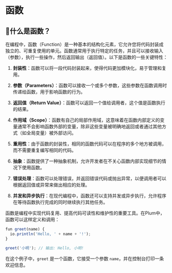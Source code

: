 # 函数

## 🤔什么是函数？

在编程中，函数（Function）是一种基本的结构化元素，它允许您将代码封装成独立的、可重复使用的单元。函数通常用于执行特定的任务，并且可以接收输入（参数），执行一些操作，然后返回输出（返回值）。以下是函数的一些关键特性：

1. **封装性**：函数可以将一段代码封装起来，使得代码更加模块化，易于管理和复用。

2. **参数（Parameters）**：函数可以接收一个或多个参数，这些参数在函数调用时传递给函数，用于影响函数的行为。

3. **返回值（Return Value）**：函数可以返回一个值给调用者，这个值是函数执行的结果。

4. **作用域（Scope）**：函数有自己的局部作用域，这意味着在函数内部定义的变量通常不会影响函数外部的变量，除非这些变量被明确地返回或者通过其他方式（如全局变量）被外部访问。

5. **重用性**：由于函数的封装性，相同的函数代码可以在程序的多个地方被调用，而不需要重复编写相同的代码。

6. **抽象**：函数提供了一种抽象机制，允许开发者在不关心函数内部实现细节的情况下使用函数。

7. **错误处理**：函数可以处理错误，并返回错误代码或抛出异常，以便调用者可以根据返回值或异常来做出相应的处理。

8. **并发和异步执行**：在现代编程中，函数还可以支持并发或异步执行，允许程序在等待函数执行完成的同时继续执行其他任务。

函数是编程中实现代码复用、提高代码可读性和维护性的重要工具。在Plum中，函数可以这样定义和调用：

```javascript
fun greet(name) {
  io.println('Hello, ' + name + '!');
}

greet('小明'); // 输出: Hello, 小明!
```

在这个例子中，`greet` 是一个函数，它接受一个参数 `name`，并在控制台打印一条欢迎信息。
